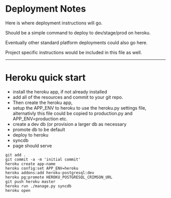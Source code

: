# Deployment Notes

Here is where deployment instructions will go.

Should be a simple command to deploy to dev/stage/prod on heroku.

Eventually other standard platform deployments could also go here.

Project specific instructions would be included in this file as well.

-----

# Heroku quick start
- install the heroku app, if not already installed
- add all of the resources and commit to your git repo.  
- Then create the heroku app, 
- setup the APP_ENV to heroku to use the heroku.py settings file, alternativly this file could be copied to production.py and APP_ENV=production etc.
- create a dev db (or provision a larger db as necessary
- promote db to be default
- deploy to heroku
- syncdb
- page should serve

```
git add .
git commit -a -m 'initial commit'
heroku create app-name
heroku config:set APP_ENV=heroku
heroku addons:add heroku-postgresql:dev
heroku pg:promote HEROKU_POSTGRESQL_CRIMSON_URL
git push heroku master
heroku run ./manage.py syncdb
heroku open
```